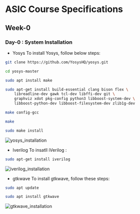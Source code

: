 # ASIC Course Specifications
## Week-0
### Day-0 : System Installation
- Yosys
To install Yosys, follow below steps:
```bash
git clone https://github.com/YosysHQ/yosys.git
```
```bash
cd yosys-master 
```
```bash
sudo apt install make
```
```bash
sudo apt-get install build-essential clang bison flex \
    libreadline-dev gawk tcl-dev libffi-dev git \
    graphviz xdot pkg-config python3 libboost-system-dev \
    libboost-python-dev libboost-filesystem-dev zlib1g-dev
```
```bash
make config-gcc
```
```bash
make
```
```bash
sudo make install
```
![yosys_installation](https://github.com/Y09mogal/IMT2020537_YashMogal_ASIC_Course/assets/79003694/6d6ac295-19b3-4b7b-af45-4e4e6e8a90f3)


- Iverilog
To insatll iVerilog :
```bash
sudo apt-get install iverilog
```
![iverilog_installation](https://github.com/Y09mogal/IMT2020537_YashMogal_ASIC_Course/assets/79003694/bdb0271c-1280-4da5-a5da-49e631be767c)


- gtkwave
To install gtkwave, follow these steps:
```bash
sudo apt update
```
```bash
sudo apt install gtkwave
```
![gtkwave_installation](https://github.com/Y09mogal/IMT2020537_YashMogal_ASIC_Course/assets/79003694/1051e8dd-0bf9-4821-a511-ac1e41eaa930)
